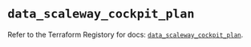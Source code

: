 # `data_scaleway_cockpit_plan`

Refer to the Terraform Registory for docs: [`data_scaleway_cockpit_plan`](https://registry.terraform.io/providers/scaleway/scaleway/2.27.0/docs/data-sources/cockpit_plan).
